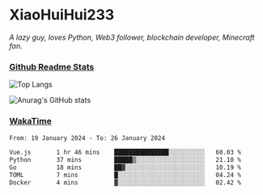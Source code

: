 # XiaoHuiHui233

*A lazy guy, loves Python, Web3 follower, blockchain developer, Minecraft fan.*

### [Github Readme Stats](https://github.com/anuraghazra/github-readme-stats)

![Top Langs](https://github-readme-stats.vercel.app/api/top-langs/?username=XiaoHuiHui233&layout=compact&theme=github_dark)

![Anurag's GitHub stats](https://github-readme-stats.vercel.app/api?username=XiaoHuiHui233&show_icons=true&theme=github_dark)

### [WakaTime](https://wakatime.com)

<!--START_SECTION:waka-->

```txt
From: 19 January 2024 - To: 26 January 2024

Vue.js       1 hr 46 mins    ███████████████░░░░░░░░░░   60.03 %
Python       37 mins         █████▒░░░░░░░░░░░░░░░░░░░   21.10 %
Go           18 mins         ██▓░░░░░░░░░░░░░░░░░░░░░░   10.19 %
TOML         7 mins          █░░░░░░░░░░░░░░░░░░░░░░░░   04.24 %
Docker       4 mins          ▓░░░░░░░░░░░░░░░░░░░░░░░░   02.42 %
```

<!--END_SECTION:waka-->
